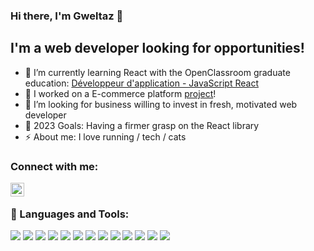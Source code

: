 ### Hi there, I'm Gweltaz 👋

## I'm a web developer looking for opportunities!
- 🌱 I’m currently learning React with the OpenClassroom graduate education: [Développeur d'application - JavaScript React](https://openclassrooms.com/fr/paths/516-developpeur-dapplication-javascript-react)
- 🔭 I worked on a E-commerce platform [project](https://github.com/M-Gweltaz/Envame)!
- :checkered_flag: I’m looking for business willing to invest in fresh, motivated web developer
- 🥅 2023 Goals: Having a firmer grasp on the React library
- ⚡ About me: I love running / tech / cats

### Connect with me:
[<img align="left" alt="gweltaz mary | LinkedIn" width="22px" src="https://cdn.jsdelivr.net/npm/simple-icons@v3/icons/linkedin.svg" />](https://www.linkedin.com/in/gweltaz-mary/)

<br />

### :wrench: Languages and Tools:
![](https://img.shields.io/badge/Editor-VSCode-informational?style=flat&logo=visual-studio-code&logoColor=white&color=adab17)
![](https://img.shields.io/badge/Code-HTML5-informational?style=flat&logo=html5&logoColor=white&color=26ad17)
![](https://img.shields.io/badge/Code-CSS3-informational?style=flat&logo=css3&logoColor=white&color=26ad17)
![](https://img.shields.io/badge/Code-Materialize-informational?style=flat&logo=css3&logoColor=white&color=26ad17)
![](https://img.shields.io/badge/Code-Sass-informational?style=flat&logo=sass&logoColor=white&color=26ad17)
![](https://img.shields.io/badge/Code-JavaScript-informational?style=flat&logo=javascript&logoColor=white&color=26ad17)
![](https://img.shields.io/badge/Code-React-informational?style=flat&logo=react&logoColor=white&color=26ad17)
![](https://img.shields.io/badge/Code-Node.js-informational?style=flat&logo=node.js&logoColor=white&color=26ad17)
![](https://img.shields.io/badge/Code-Express.js-informational?style=flat&logo=node.js&logoColor=white&color=26ad17)
![](https://img.shields.io/badge/Shell-GitBash-informational?style=flat&logo=gnu-bash&logoColor=white&color=17ad79)
![](https://img.shields.io/badge/Tools-MongoDB-informational?style=flat&logo=mongodb&logoColor=white&color=17adab)
![](https://img.shields.io/badge/Tools-Postman-informational?style=flat&logo=postman&logoColor=white&color=17adab)
![](https://img.shields.io/badge/Tools-Figma-informational?style=flat&logo=figma&logoColor=white&color=17adab)
